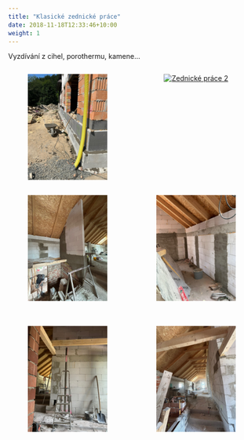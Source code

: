 ```yaml
---
title: "Klasické zednické práce"
date: 2018-11-18T12:33:46+10:00
weight: 1
---
```


Vyzdívání z cihel, porothermu, kamene...

<div style="display: flex; gap: 20px; justify-content: space-between;">
  <figure style="width: 48%; text-align: center;">
    <a href="/images/obrazky/01-venku-zed2.jpeg" data-lightbox="galerie">
      <img src="/images/obrazky/01-venku-zed2.jpeg" alt="Zednické práce 1" style="max-width: 100%;" />
    </a>
  </figure>
  <figure style="width: 48%; text-align: center;">
    <a href="/images/obrazky/01-venku-zed-2.jpeg" data-lightbox="galerie">
      <img src="/images/obrazky/01-venku-zed-2.jpeg" alt="Zednické práce 2" style="max-width: 100%;" />
    </a>
  </figure>
</div>

<div style="display: flex; gap: 20px; justify-content: space-between;">
  <figure style="width: 48%; text-align: center;">
    <a href="/images/obrazky/01-vevnitr-barak-zed-po.jpeg" data-lightbox="galerie">
      <img src="/images/obrazky/01-vevnitr-barak-zed-po.jpeg" alt="Zednické práce - interiér 1" style="max-width: 100%;" />
    </a>
  </figure>
  <figure style="width: 48%; text-align: center;">
    <a href="/images/obrazky/01-vevnitr-barak-zed-po7.jpeg" data-lightbox="galerie">
      <img src="/images/obrazky/01-vevnitr-barak-zed-po7.jpeg" alt="Zednické práce - interiér 2" style="max-width: 100%;" />
    </a>
  </figure>
</div>

<div style="display: flex; gap: 20px; justify-content: space-between; margin-top: 20px;">
  <figure style="width: 48%; text-align: center;">
    <a href="/images/obrazky/01-vevnitr-barak-zed-po3.jpeg" data-lightbox="galerie">
      <img src="/images/obrazky/01-vevnitr-barak-zed-po3.jpeg" alt="Zednické práce - interiér 3" style="max-width: 100%;" />
    </a>
  </figure>
  <figure style="width: 48%; text-align: center;">
    <a href="/images/obrazky/01-vevnitr-barak-zed-po4.jpeg" data-lightbox="galerie">
      <img src="/images/obrazky/01-vevnitr-barak-zed-po4.jpeg" alt="Zednické práce - interiér 4" style="max-width: 100%;" />
    </a>
  </figure>
</div>

